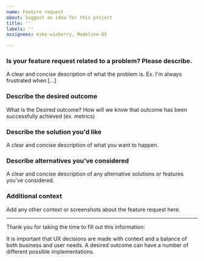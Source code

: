 ```yaml
---
name: Feature request
about: Suggest an idea for this project
title: ''
labels: ''
assignees: mike-winberry, Madeline-UX

---
```


### Is your feature request related to a problem? Please describe. ###
A clear and concise description of what the problem is. Ex. I'm always frustrated when [...]

### Describe the desired outcome ###
What is the Desired outcome?
How will we know that outcome has been successfully achieved (ex. metrics)

### Describe the solution you'd like ###
A clear and concise description of what you want to happen. 

### Describe alternatives you've considered ###
A clear and concise description of any alternative solutions or features you've considered.

### Additional context ###
Add any other context or screenshots about the feature request here.

___
Thank you for taking the time to fill out this information: 

It is important that UX decisions are made with context and a balance of both business and user needs. A desired outcome can have a number of different possible implementations.
